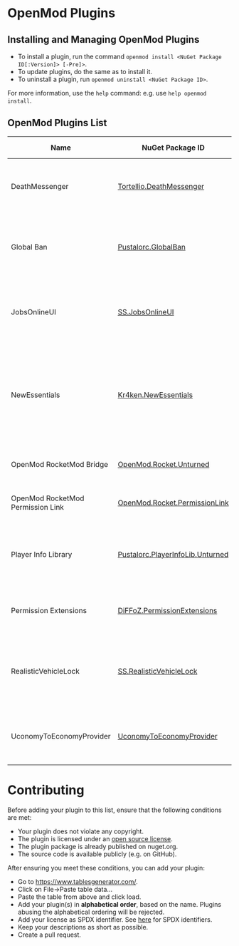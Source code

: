 # OpenMod Plugins

## Installing and Managing OpenMod Plugins
- To install a plugin, run the command `openmod install <NuGet Package ID[:Version]> [-Pre]>`.  
- To update plugins, do the same as to install it.
- To uninstall a plugin, run `openmod uninstall <NuGet Package ID>`.

For more information, use the `help` command: e.g. use `help openmod install`.

## OpenMod Plugins List
| Name                              | NuGet Package ID                                                                                     | Author    | Platform | Description                                                                                                    | License      | Source Code                                                                                       |
|-----------------------------------|------------------------------------------------------------------------------------------------------|-----------|----------|----------------------------------------------------------------------------------------------------------------|--------------|---------------------------------------------------------------------------------------------------|
| DeathMessenger                    | [Tortellio.DeathMessenger](https://www.nuget.org/packages/Tortellio.DeathMessenger)                  | Tortellio | unturned | Sending death messages based on player death causes.                                                           | EUPL-1.2     | [Github](https://github.com/Tortellio/DeathMessenger)                                             |
| Global Ban                        | [Pustalorc.GlobalBan](https://www.nuget.org/packages/Pustalorc.GlobalBan/)                           | Pustalorc | unturned | Keep bans globally between servers. Supports HWID & IP banning.                                                | EUPL-1.2     | [Github](https://github.com/Pustalorc/GlobalBan/)                                                 |
| JobsOnlineUI                      | [SS.JobsOnlineUI](https://www.nuget.org/packages/ss.jobsonlineui/)                                   | Senior S  | unturned | A simple plugin to check the players or jobs online while press a key.                                         | EUPL-1.2     | [Github](https://github.com/Senior-S/JobsOnlineUI-OpenMod)                                        |
| NewEssentials                     | [Kr4ken.NewEssentials](https://www.nuget.org/packages/Kr4ken.NewEssentials)                          | Kr4ken    | unturned | The new essential plugin for Unturned. This project aims to be a replacement for uEssentials built on OpenMod. | GPL-3.0-only | [GitHub](https://github.com/Kr4ken-9/NewEssentials)                                               |
| OpenMod RocketMod Bridge          | [OpenMod.Rocket.Unturned](https://www.nuget.org/packages/OpenMod.Rocket.Unturned)                    | OpenMod   | unturned | Legacy RM4 support for OpenMod                                                                                 | MIT          | [GitHub](https://github.com/openmod/OpenMod/tree/master/unturned/rocketmod)                       |
| OpenMod RocketMod Permission Link | [OpenMod.Rocket.PermissionLink](https://www.nuget.org/packages/OpenMod.Rocket.PermissionLink)        | OpenMod   | unturned | Makes RM4 use OpenMod Permissions                                                                              | EUPL-1.2     | [GitHub](https://github.com/openmod/OpenMod/tree/master/unturned/rocketmod/Rocket.PermissionLink) |
| Player Info Library               | [Pustalorc.PlayerInfoLib.Unturned](https://www.nuget.org/packages/Pustalorc.PlayerInfoLib.Unturned/) | Pustalorc | unturned | Player Info Library, store information about all your players.                                                 | EUPL-1.2     | [GitHub](https://github.com/Pustalorc/PlayerInfoLib/)                                             |
| Permission Extensions             | [DiFFoZ.PermissionExtensions](https://www.nuget.org/packages/DiFFoZ.PermissionExtensions/)           | DiFFoZ    | unturned | Add support prefix, suffix, and color for OpenMod                                                              | GPL-3.0-only | [GitHub](https://github.com/DiFFoZ/PermissionExtensions)                                          |
| RealisticVehicleLock              | [SS.RealisticVehicleLock](https://www.nuget.org/packages/ss.realisticvehiclelock/)                   | Senior S  | unturned | A plugin to add more realism to your roleplay server, the name say all!                                        | EUPL-1.2     | [Github](https://github.com/Senior-S/RealisticVehicleLock-OpenMod)                                |
| UconomyToEconomyProvider          | [UconomyToEconomyProvider](https://www.nuget.org/packages/UconomyToEconomyProvider)                  | Rube200   | unturned | Support rocketmod plugins to use OpenMod Economy                                                               | GPL-3.0-only | [Github](https://github.com/Rube200/UconomyToEconomyProvider)                                     |


# Contributing

Before adding your plugin to this list, ensure that the following conditions are met:
* Your plugin does not violate any copyright.
* The plugin is licensed under an [open source license](https://opensource.org/licenses).
* The plugin package is already published on nuget.org.
* The source code is available publicly (e.g. on GitHub).

After ensuring you meet these conditions, you can add your plugin:
- Go to https://www.tablesgenerator.com/.
- Click on File->Paste table data...
- Paste the table from above and click load.
- Add your plugin(s) in **alphabetical order**, based on the name. Plugins abusing the alphabetical ordering will be rejected.
- Add your license as SPDX identifier. See [here](https://spdx.org/licenses/) for SPDX identifiers.
- Keep your descriptions as short as possible.
- Create a pull request.
